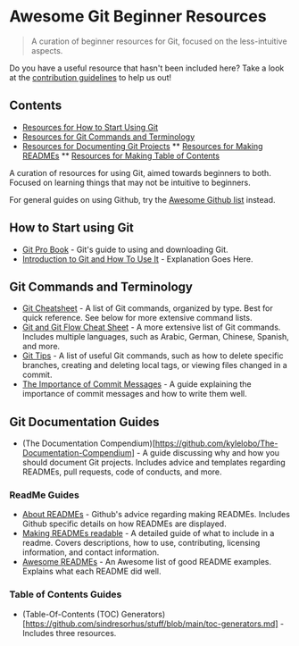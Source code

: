 # Awesome Git Beginner Resources

> A curation of beginner resources for Git, focused on the less-intuitive aspects. 

Do you have a useful resource that hasn't been included here? Take a look at the [contribution guidelines](CONTRIBUTING.md) to help us out!

## Contents
* [Resources for How to Start Using Git](#how-to-start-using-git)
* [Resources for Git Commands and Terminology](#git-commands-and-terminology)
* [Resources for Documenting Git Projects](#git-documentation-guides)
** [Resources for Making READMEs](#readme-guides)
** [Resources for Making Table of Contents](#table-of-contents-guides)

A curation of resources for using Git, aimed towards beginners to both. Focused on learning things that may not be intuitive to beginners. 

For general guides on using Github, try the [Awesome Github list](https://github.com/phillipadsmith/awesome-github) instead.

## How to Start using Git
- [Git Pro Book](https://git-scm.com/book/en/v2) - Git's guide to using and downloading Git.
- [Introduction to Git and How To Use It](https://www.freecodecamp.org/news/what-is-git-and-how-to-use-it-c341b049ae61/) - Explanation Goes Here.

## Git Commands and Terminology
- [Git Cheatsheet](http://git-cheatsheet.com/) - A list of Git commands, organized by type. Best for quick reference. See below for more extensive command lists.
- [Git and Git Flow Cheat Sheet](https://github.com/arslanbilal/git-cheat-sheet) - A more extensive list of Git commands. Includes multiple languages, such as Arabic, German, Chinese, Spanish, and more.
- [Git Tips](https://github.com/git-tips/tips) - A list of useful Git commands, such as how to delete specific branches, creating and deleting local tags, or viewing files changed in a commit.
- [The Importance of Commit Messages](https://github.com/RomuloOliveira/commit-messages-guide) - A guide explaining the importance of commit messages and how to write them well.

## Git Documentation Guides
- (The Documentation Compendium)[https://github.com/kylelobo/The-Documentation-Compendium] - A guide discussing why and how you should document Git projects. Includes advice and templates regarding READMEs, pull requests, code of conducts, and more.

### ReadMe Guides
- [About READMEs](https://docs.github.com/en/repositories/managing-your-repositorys-settings-and-features/customizing-your-repository/about-readmes) - Github's advice regarding making READMEs. Includes Github specific details on how READMEs are displayed.
- [Making READMEs readable](https://github.com/18F/open-source-guide/blob/18f-pages/pages/making-readmes-readable.md) - A detailed guide of what to include in a readme. Covers descriptions, how to use, contributing, licensing information, and contact information.
- [Awesome READMEs](https://github.com/matiassingers/awesome-readme) - An Awesome list of good README examples. Explains what each README did well.

### Table of Contents Guides
- (Table-Of-Contents (TOC) Generators)[https://github.com/sindresorhus/stuff/blob/main/toc-generators.md] - Includes three resources. 
